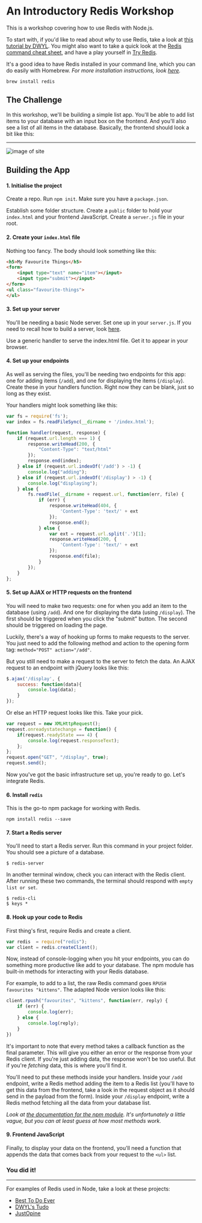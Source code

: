 # An Introductory Redis Workshop

This is a workshop covering how to use Redis with Node.js.

To start with, if you'd like to read about *why* to use Redis, take a look at [this tutorial by DWYL](https://github.com/dwyl/learn-redis). You might also want to take a quick look at the [Redis command cheat sheet](https://github.com/FAC6/book/blob/master/patterns/week4/redisCheatsheet.md), and have a play yourself in [Try Redis](http://try.redis.io/).

It's a good idea to have Redis installed in your command line, which you can do easily with Homebrew. *For more installation instructions, look [here](http://redis.io/topics/quickstart).*

`brew install redis`

## The Challenge

In this workshop, we'll be building a simple list app. You'll be able to add list items to your database with an input box on the frontend. And you'll also see a list of all items in the database. Basically, the frontend should look a bit like this:

<hr>

![image of site](https://cloud.githubusercontent.com/assets/10683087/10299410/af74aafc-6be1-11e5-87d9-eff33e30cc34.png)

## Building the App

#### 1. Initialise the project

Create a repo. Run `npm init`. Make sure you have a `package.json`.

Establish some folder structure. Create a `public` folder to hold your `index.html` and your frontend JavaScript. Create a `server.js` file in your root.

#### 2. Create your `index.html` file

Nothing too fancy. The body should look something like this:

```html
<h5>My Favourite Things</h5>
<form>
    <input type="text" name="item"></input>
    <input type="submit"></input>
</form>
<ul class="favourite-things">
</ul>
```

#### 3. Set up your server

You'll be needing a basic Node server. Set one up in your `server.js`. If you need to recall how to build a server, look [here](https://github.com/nikhilaravi/learn-node).

Use a generic handler to serve the index.html file. Get it to appear in your browser.

#### 4. Set up your endpoints

As well as serving the files, you'll be needing two endpoints for this app: one for adding items (`/add`), and one for displaying the items (`/display`). Create these in your handlers function. Right now they can be blank, just so long as they exist.

Your handlers might look something like this:

```js
var fs = require('fs');
var index = fs.readFileSync(__dirname + '/index.html');

function handler(request, response) {
    if (request.url.length === 1) {
        response.writeHead(200, {
            "Content-Type": "text/html"
        });
        response.end(index);
    } else if (request.url.indexOf('/add') > -1) {
        console.log("adding");
    } else if (request.url.indexOf('/display') > -1) {
        console.log("displaying");
    } else {
        fs.readFile(__dirname + request.url, function(err, file) {
            if (err) {
                response.writeHead(404, {
                    'Content-Type': 'text/' + ext
                });
                response.end();
            } else {
                var ext = request.url.split('.')[1];
                response.writeHead(200, {
                    'Content-Type': 'text/' + ext
                });
                response.end(file);
            }
        });
    }
};
```

#### 5. Set up AJAX or HTTP requests on the frontend

You will need to make two requests: one for when you add an item to the database (using `/add`). And one for displaying the data (using `/display`). The first should be triggered when you click the "submit" button. The second should be triggered on loading the page.

Luckily, there's a way of hooking up forms to make requests to the server. You just need to add the following method and action to the opening form tag: `method="POST" action="/add"`.

But you still need to make a request to the server to fetch the data. An AJAX request to an endpoint with jQuery looks like this:

```js
$.ajax('/display', {
    success: function(data){
        console.log(data);
    }
});
```

Or else an HTTP request looks like this. Take your pick.

```js
var request = new XMLHttpRequest();
request.onreadystatechange = function() {
    if(request.readyState === 4) {
        console.log(request.responseText);
    };
};
request.open("GET", "/display", true);
request.send();
```

Now you've got the basic infrastructure set up, you're ready to go. Let's integrate Redis.

#### 6. Install `redis`

This is the go-to npm package for working with Redis.

`npm install redis --save`

#### 7. Start a Redis server

You'll need to start a Redis server. Run this command in your project folder. You should see a picture of a database.

``` $ redis-server ```

In another terminal window, check you can interact with the Redis client. After running these two commands, the terminal should respond with `empty list or set`.

```
$ redis-cli
$ keys *
```

#### 8. Hook up your code to Redis

First thing's first, require Redis and create a client.

```js
var redis  = require("redis");
var client = redis.createClient();
```

Now, instead of console-logging when you hit your endpoints, you can do something more productive like add to your database. The npm module has built-in methods for interacting with your Redis database.

For example, to add to a list, the raw Redis command goes `RPUSH favourites "kittens"`. The adapted Node version looks like this:

```js
client.rpush("favourites", "kittens", function(err, reply) {
    if (err) {
        console.log(err);
    } else {
        console.log(reply);
    }
})
```

It's important to note that every method takes a callback function as the final parameter. This will give you either an error or the response from your Redis client. If you're just adding data, the response won't be too useful. But if you're *fetching* data, this is where you'll find it.

You'll need to put these methods inside your handlers. Inside your `/add` endpoint, write a Redis method adding the item to a Redis list (you'll have to get this data from the frontend, take a look in the request object as it should send in the payload from the form). Inside your `/display` endpoint, write a Redis method fetching all the data from your database list.

*Look at [the documentation for the npm module](https://github.com/NodeRedis/node_redis). It's unfortunately a little vague, but you can at least guess at how most methods work.*

#### 9. Frontend JavaScript

Finally, to display your data on the frontend, you'll need a function that appends the data that comes back from your request to the `<ul>` list.

### You did it!

<hr>

For examples of Redis used in Node, take a look at these projects:
* [Best To Do Ever](https://github.com/msmichellegar/best-todo-ever)
* [DWYL's Tudo](https://github.com/dwyl/tudo)
* [JustOpine](https://github.com/justopine/justopine)
